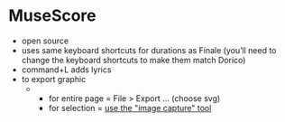 # MuseScore

* open source
* uses same keyboard shortcuts for durations as Finale \(you’ll need to change the keyboard shortcuts to make them match Dorico\)
* command+L adds lyrics
* to export graphic
  * * for entire page = File &gt; Export ... \(choose svg\)
    * for selection = [use the "image capture" tool](https://musescore.org/en/handbook/3/image-capture)

